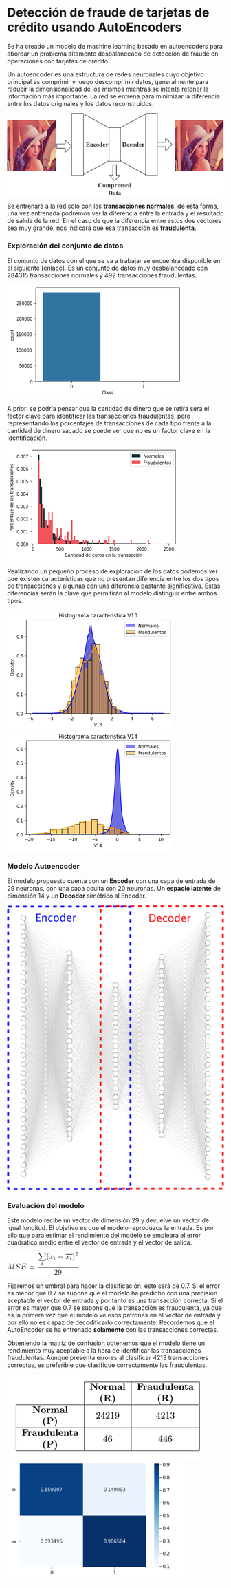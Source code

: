 # Detección de fraude de tarjetas de crédito usando AutoEncoders
Se ha creado un modelo de machine learning basado en autoencoders para abordar un problema altamente desbalanceado de detección de fraude en operaciones con tarjetas de crédito. 

Un autoencoder es una estructura de redes neuronales cuyo objetivo principal es comprimir y luego descomprimir datos, generalmente para reducir la dimensionalidad de los mismos mientras se intenta retener la información más importante. La red se entrena para minimizar la diferencia entre los datos originales y los datos reconstruidos. 

![](https://github.com/JesusFraile/-Credit_Card_Fraud_Detection/blob/main/Images/autoencoder.png)

Se entrenará a la red solo con las **transacciones normales**, de esta forma, una vez entrenada podremos ver la diferencia entre la entrada y el resultado de salida de la red. En el caso de que la diferencia entre estos dos vectores sea muy grande, nos indicará que esa transacción es **fraudulenta**. 

### Exploración del conjunto de datos

El conjunto de datos con el que se va a trabajar se encuentra disponible en el siguiente [[enlace]][dataset].   Es un conjunto de datos muy desbalanceado con 284315 transacciones normales y 492 transacciones fraudulentas. 

![](https://github.com/JesusFraile/-Credit_Card_Fraud_Detection/blob/main/Images/contador.png)

A priori se podría pensar que la cantidad de dinero que se retira será el factor clave para identificar las transacciones fraudulentas, pero representando los porcentajes de transacciones de cada tipo frente a la cantidad de dinero sacado se puede ver que no es un factor clave en la identificación. 

![](https://github.com/JesusFraile/-Credit_Card_Fraud_Detection/blob/main/Images/monto.png)

Realizando un pequeño proceso de exploración de los datos podemos ver que existen características que no presentan diferencia entre los dos típos de transacciones y algunas con una diferencia bastante significativa. Estas diferencias serán la clave que permitirán al modelo distinguir entre ambos tipos. 

![](https://github.com/JesusFraile/-Credit_Card_Fraud_Detection/blob/main/Images/f1.png)![](https://github.com/JesusFraile/-Credit_Card_Fraud_Detection/blob/main/Images/f2.png)

### Modelo Autoencoder
El modelo propuesto cuenta con un **Encoder** con una capa de entrada de 29 neuronas, con una capa oculta con 20 neuronas. Un **espacio latente** de dimensión 14 y un **Decoder** simétrico al Encoder. 

![](https://github.com/JesusFraile/-Credit_Card_Fraud_Detection/blob/main/Images/model_autoencoder.png)

### Evaluación del modelo
Este modelo recibe un vector de dimensión 29 y devuelve un vector de igual longitud. El objetivo es que el modelo reproduzca la entrada. Es por ello que para estimar el rendimiento del modelo se empleará el error cuadrático medio entre el vector de entrada y el vector de salida. 

![](https://github.com/JesusFraile/-Credit_Card_Fraud_Detection/blob/main/Images/CodeCogsEqn.png)

Fijaremos un umbral para hacer la clasificación, este será de 0.7. Si el error es menor que 0.7 se supone que el modelo ha predicho con una precisión aceptable el vector de entrada y por tanto es una transacción correcta. Si el error es mayor que 0.7 se supone que la transacción es fraudulenta, ya que es la primera vez que el modelo ve esos patrones en el vector de entrada y por ello no es capaz de decodificarlo correctamente. Recordemos que el AutoEncoder se ha entrenado **solamente** con las transacciones correctas. 

Obteniendo la matriz de confusión obtenemos que el modelo tiene un rendimiento muy aceptable a la hora de identificar las transacciones fraudulentas. Aunque presenta errores al clasificar 4213 transacciones correctas, es preferible que clasifique correctamente las fraudulentas.

![](https://github.com/JesusFraile/-Credit_Card_Fraud_Detection/blob/main/Images/cm.PNG)![](https://github.com/JesusFraile/-Credit_Card_Fraud_Detection/blob/main/Images/confusion_matrix.PNG)

















[dataset]: https://www.kaggle.com/datasets/mlg-ulb/creditcardfraud 




